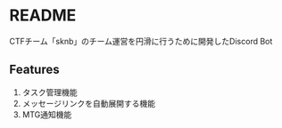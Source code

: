# README

CTFチーム「sknb」のチーム運営を円滑に行うために開発したDiscord Bot

## Features

1. タスク管理機能
1. メッセージリンクを自動展開する機能
1. MTG通知機能
